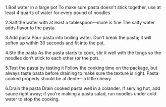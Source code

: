 1.Boil water in a large pot
To make sure pasta doesn’t stick together, use at least 4 quarts of water for every pound of noodles.

2.Salt the water with at least a tablespoon—more is fine
The salty water adds flavor to the pasta.

3.Add pasta
Pour pasta into boiling water. Don’t break the pasta; it will soften up within 30 seconds and fit into the pot.

4.Stir the pasta
As the pasta starts to cook, stir it well with the tongs so the noodles don’t stick to each other (or the pot).

5.Test the pasta by tasting it
Follow the cooking time on the package, but always taste pasta before draining to make sure the texture is right. Pasta cooked properly should be al dente—a little chewy.

6.Drain the pasta
Drain cooked pasta well in a colander. If serving hot, add sauce right away; if you’re making a pasta salad, run noodles under cold water to stop the cooking.

